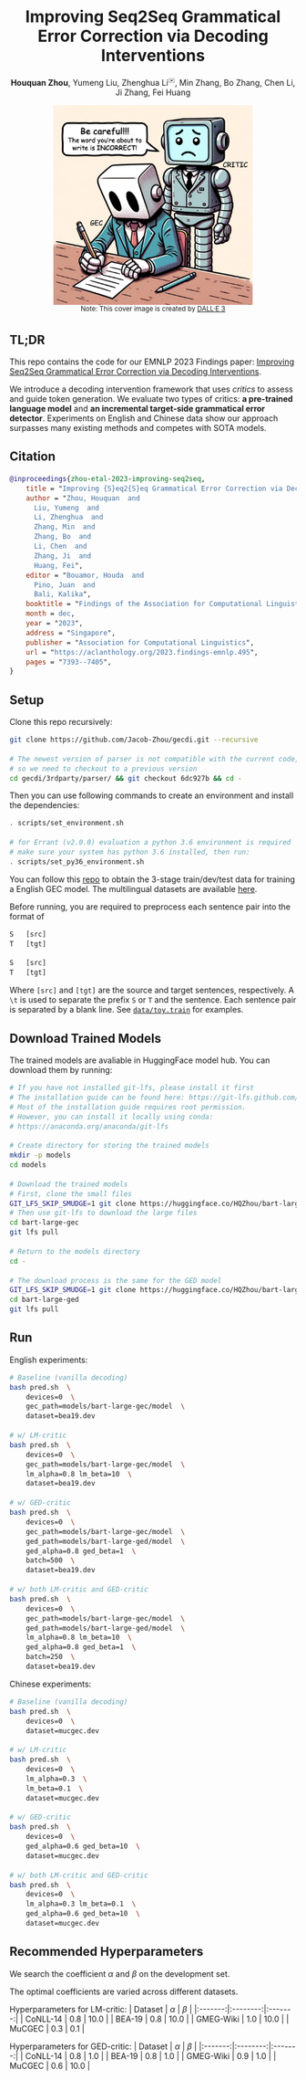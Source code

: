 <div align="center">

# Improving Seq2Seq Grammatical Error Correction via Decoding Interventions
__Houquan Zhou__, Yumeng Liu, Zhenghua Li<sup title="Corresponding author" style="font-size:10px">✉️</sup>, Min Zhang, Bo Zhang, Chen Li, Ji Zhang, Fei Huang

</div>

<!-- A image -->
<div align="center">
<img src="assets/cover-2.jpg" width="350" height="350" alt="cover" align=center />
<br>
<sup align=center>Note: This cover image is created by <a href="https://openai.com/dall-e-3">DALL·E 3</a></sup>
</div>
</div>

## TL;DR
This repo contains the code for our EMNLP 2023 Findings paper: [Improving Seq2Seq Grammatical Error Correction via Decoding Interventions](https://arxiv.org/abs/2310.14534).

We introduce a decoding intervention framework that uses *critics* to assess and guide token generation.
We evaluate two types of critics: **a pre-trained language model** and **an incremental target-side grammatical error detector**.
Experiments on English and Chinese data show our approach surpasses many existing methods and competes with SOTA models.

## Citation
```bib
@inproceedings{zhou-etal-2023-improving-seq2seq,
    title = "Improving {S}eq2{S}eq Grammatical Error Correction via Decoding Interventions",
    author = "Zhou, Houquan  and
      Liu, Yumeng  and
      Li, Zhenghua  and
      Zhang, Min  and
      Zhang, Bo  and
      Li, Chen  and
      Zhang, Ji  and
      Huang, Fei",
    editor = "Bouamor, Houda  and
      Pino, Juan  and
      Bali, Kalika",
    booktitle = "Findings of the Association for Computational Linguistics: EMNLP 2023",
    month = dec,
    year = "2023",
    address = "Singapore",
    publisher = "Association for Computational Linguistics",
    url = "https://aclanthology.org/2023.findings-emnlp.495",
    pages = "7393--7405",
}
```

## Setup

Clone this repo recursively:
```sh
git clone https://github.com/Jacob-Zhou/gecdi.git --recursive

# The newest version of parser is not compatible with the current code, 
# so we need to checkout to a previous version
cd gecdi/3rdparty/parser/ && git checkout 6dc927b && cd -
```

Then you can use following commands to create an environment and install the dependencies:
```sh
. scripts/set_environment.sh

# for Errant (v2.0.0) evaluation a python 3.6 environment is required
# make sure your system has python 3.6 installed, then run:
. scripts/set_py36_environment.sh
```


You can follow this [repo](https://github.com/HillZhang1999/SynGEC) to obtain the 3-stage train/dev/test data for training a English GEC model.
The multilingual datasets are available [here](https://github.com/google-research-datasets/clang8).

Before running, you are required to preprocess each sentence pair into the format of 
```txt
S   [src]
T   [tgt]

S   [src]
T   [tgt]
```
Where `[src]` and `[tgt]` are the source and target sentences, respectively.
A `\t` is used to separate the prefix `S` or `T` and the sentence.
Each sentence pair is separated by a blank line.
See [`data/toy.train`](data/toy.train) for examples.


## Download Trained Models
The trained models are avaliable in HuggingFace model hub.
You can download them by running:
```sh
# If you have not installed git-lfs, please install it first
# The installation guide can be found here: https://git-lfs.github.com/
# Most of the installation guide requires root permission.
# However, you can install it locally using conda:
# https://anaconda.org/anaconda/git-lfs

# Create directory for storing the trained models
mkdir -p models
cd models

# Download the trained models
# First, clone the small files
GIT_LFS_SKIP_SMUDGE=1 git clone https://huggingface.co/HQZhou/bart-large-gec
# Then use git-lfs to download the large files
cd bart-large-gec
git lfs pull

# Return to the models directory
cd -

# The download process is the same for the GED model
GIT_LFS_SKIP_SMUDGE=1 git clone https://huggingface.co/HQZhou/bart-large-ged
cd bart-large-ged
git lfs pull
```



## Run

English experiments:
```sh
# Baseline (vanilla decoding)
bash pred.sh  \
    devices=0  \
    gec_path=models/bart-large-gec/model  \
    dataset=bea19.dev

# w/ LM-critic
bash pred.sh  \
    devices=0  \
    gec_path=models/bart-large-gec/model  \
    lm_alpha=0.8 lm_beta=10  \
    dataset=bea19.dev

# w/ GED-critic
bash pred.sh  \
    devices=0  \
    gec_path=models/bart-large-gec/model  \
    ged_path=models/bart-large-ged/model  \
    ged_alpha=0.8 ged_beta=1  \
    batch=500  \
    dataset=bea19.dev

# w/ both LM-critic and GED-critic
bash pred.sh  \
    devices=0  \
    gec_path=models/bart-large-gec/model  \
    ged_path=models/bart-large-ged/model  \
    lm_alpha=0.8 lm_beta=10  \
    ged_alpha=0.8 ged_beta=1  \
    batch=250  \
    dataset=bea19.dev
```

Chinese experiments:
```sh
# Baseline (vanilla decoding)
bash pred.sh  \
    devices=0  \
    dataset=mucgec.dev

# w/ LM-critic
bash pred.sh  \
    devices=0  \
    lm_alpha=0.3  \
    lm_beta=0.1  \
    dataset=mucgec.dev

# w/ GED-critic
bash pred.sh  \
    devices=0  \
    ged_alpha=0.6 ged_beta=10  \
    dataset=mucgec.dev

# w/ both LM-critic and GED-critic
bash pred.sh  \
    devices=0  \
    lm_alpha=0.3 lm_beta=0.1  \
    ged_alpha=0.6 ged_beta=10  \
    dataset=mucgec.dev
```

## Recommended Hyperparameters
We search the coefficient $\alpha$ and $\beta$ on the development set.

The optimal coefficients are varied across different datasets.

Hyperparameters for LM-critic:
| Dataset | $\alpha$ | $\beta$ |
|:-------:|:--------:|:-------:|
| CoNLL-14 | 0.8 | 10.0 |
| BEA-19 | 0.8 | 10.0 |
| GMEG-Wiki | 1.0 | 10.0 |
| MuCGEC | 0.3 | 0.1 |

Hyperparameters for GED-critic:
| Dataset | $\alpha$ | $\beta$ |
|:-------:|:--------:|:-------:|
| CoNLL-14 | 0.8 | 1.0 |
| BEA-19 | 0.8 | 1.0 |
| GMEG-Wiki | 0.9 | 1.0 |
| MuCGEC | 0.6 | 10.0 |

